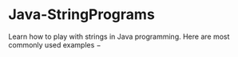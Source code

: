 # Java-StringPrograms
Learn how to play with strings in Java programming. Here are most commonly used examples −
